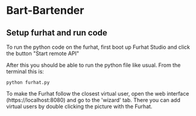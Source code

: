 # Bart-Bartender

## Setup furhat and run code
To run the python code on the furhat, first boot up Furhat Studio and click the button "Start remote API"

After this you should be able to run the python file like usual. From the terminal this is:
```
python furhat.py
```

To make the Furhat follow the closest virtual user, open the web interface (https://localhost:8080) and go to the 'wizard' tab. There you can add virtual users by double clicking the picture with the Furhat.